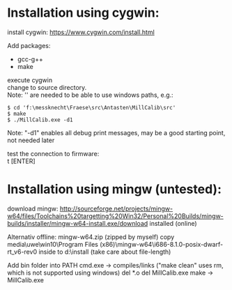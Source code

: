 # Installation using cygwin:
install cygwin: https://www.cygwin.com/install.html

Add packages:
- gcc-g++
- make

execute cygwin<BR>
change to source directory.<BR>
Note: '' are needed to be able to use windows paths, e.g.:<BR>
```
$ cd 'f:\messknecht\Fraese\src\Antasten\MillCalib\src'
$ make
$ ./MillCalib.exe -d1
```
Note: "-d1" enables all debug print messages, may be a good starting point, not needed later

test the connection to firmware:<BR>
t [ENTER]


# Installation using mingw (untested):
download mingw:
http://sourceforge.net/projects/mingw-w64/files/Toolchains%20targetting%20Win32/Personal%20Builds/mingw-builds/installer/mingw-w64-install.exe/download
installed (online)

Alternativ offline:
mingw-w64.zip (zipped by myself)
copy media\uwe\win10\Program Files (x86)\mingw-w64\i686-8.1.0-posix-dwarf-rt_v6-rev0
	inside to d:\install   (take care about file-length)
	
Add bin folder into PATH
cmd.exe
	-> compiles/links ("make clean" uses rm, which is not supported using windows)
	del *.o
	del MillCalib.exe
make
-> MillCalib.exe

